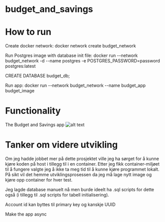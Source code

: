 # budget_and_savings

# How to run
Create docker network:
docker network create budget_network

Run Postgres image with database init file:
docker run --network budget_network -d --name postgres -e POSTGRES_PASSWORD=password postgres:latest

CREATE DATABASE budget_db;


Run app:
docker run --network budget_network --name budget_app budget_image

# Functionality
The Budget and Savings app 
![alt text](https://github.com/[TheKiwiGivi]/[budget_and_savings]/blob/main/diagram_budget_and_savings.png?raw=true)


# Tanker om videre utvikling
Om jeg hadde jobbet mer på dette prosjektet ville jeg ha sørget for å kunne kjøre koden på host i tillegg til i en container. Etter jeg fikk container-miljøet til å fungere valgte jeg å ikke ta meg tid til å kunne kjøre programmet lokalt. På sikt vil det hemme utviklingsprosessen da jeg må lage nytt image og kjøre opp container for hver test.

Jeg lagde database manuelt nå men burde ideelt ha .sql scripts for dette også (i tillegg til .sql scripts for tabell initialisering).


Account id kan byttes til primary key og kanskje UUID

Make the app async

